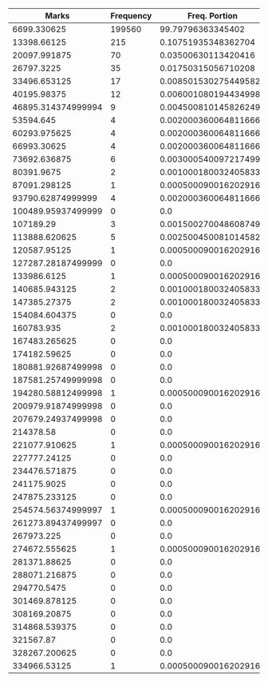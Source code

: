 | Marks | Frequency | Freq. Portion |
|-------|-----------|---------------|
| 6699.330625 | 199560 | 99.79796363345402 |
| 13398.66125 | 215 | 0.10751935348362704 |
| 20097.991875 | 70 | 0.03500630113420416 |
| 26797.3225 | 35 | 0.01750315056710208 |
| 33496.653125 | 17 | 0.008501530275449582 |
| 40195.98375 | 12 | 0.006001080194434998 |
| 46895.314374999994 | 9 | 0.004500810145826249 |
| 53594.645 | 4 | 0.002000360064811666 |
| 60293.975625 | 4 | 0.002000360064811666 |
| 66993.30625 | 4 | 0.002000360064811666 |
| 73692.636875 | 6 | 0.003000540097217499 |
| 80391.9675 | 2 | 0.001000180032405833 |
| 87091.298125 | 1 | 0.0005000900162029165 |
| 93790.62874999999 | 4 | 0.002000360064811666 |
| 100489.95937499999 | 0 | 0.0 |
| 107189.29 | 3 | 0.0015002700486087496 |
| 113888.620625 | 5 | 0.0025004500810145826 |
| 120587.95125 | 1 | 0.0005000900162029165 |
| 127287.28187499999 | 0 | 0.0 |
| 133986.6125 | 1 | 0.0005000900162029165 |
| 140685.943125 | 2 | 0.001000180032405833 |
| 147385.27375 | 2 | 0.001000180032405833 |
| 154084.604375 | 0 | 0.0 |
| 160783.935 | 2 | 0.001000180032405833 |
| 167483.265625 | 0 | 0.0 |
| 174182.59625 | 0 | 0.0 |
| 180881.92687499998 | 0 | 0.0 |
| 187581.25749999998 | 0 | 0.0 |
| 194280.58812499998 | 1 | 0.0005000900162029165 |
| 200979.91874999998 | 0 | 0.0 |
| 207679.24937499998 | 0 | 0.0 |
| 214378.58 | 0 | 0.0 |
| 221077.910625 | 1 | 0.0005000900162029165 |
| 227777.24125 | 0 | 0.0 |
| 234476.571875 | 0 | 0.0 |
| 241175.9025 | 0 | 0.0 |
| 247875.233125 | 0 | 0.0 |
| 254574.56374999997 | 1 | 0.0005000900162029165 |
| 261273.89437499997 | 0 | 0.0 |
| 267973.225 | 0 | 0.0 |
| 274672.555625 | 1 | 0.0005000900162029165 |
| 281371.88625 | 0 | 0.0 |
| 288071.216875 | 0 | 0.0 |
| 294770.5475 | 0 | 0.0 |
| 301469.878125 | 0 | 0.0 |
| 308169.20875 | 0 | 0.0 |
| 314868.539375 | 0 | 0.0 |
| 321567.87 | 0 | 0.0 |
| 328267.200625 | 0 | 0.0 |
| 334966.53125 | 1 | 0.0005000900162029165 |
